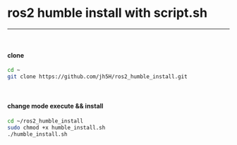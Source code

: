 # ros2 humble install with script.sh
---

<br/>

#### clone

```bash
cd ~
git clone https://github.com/jh5H/ros2_humble_install.git
```

<br/>

#### change mode execute && install

```bash
cd ~/ros2_humble_install
sudo chmod +x humble_install.sh
./humble_install.sh

```

